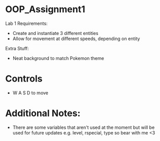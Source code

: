 # OOP_Assignment1

Lab 1 Requirements:
- Create and instantiate 3 different entities
- Allow for movement at different speeds, depending on entity

Extra Stuff:
- Neat background to match Pokemon theme

# Controls
- W A S D to move

# Additional Notes:
- There are some variables that aren't used at the moment but will be used for future updates e.g. level, rspecial, type so bear with me <3

